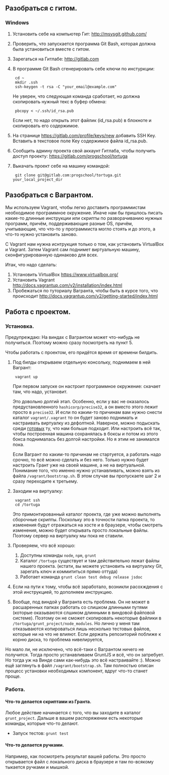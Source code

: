 ## Разобраться с гитом.
### Windows

1. Установить себе на компьютер Гит: http://msysgit.github.com/
2. Проверить, что запускается программа Git Bash, которая должна была установиться вместе с гитом.
3. Зарегаться на Гитлабе: http://gitlab.com
4. В программе Git Bash сгенерировать себе ключи по инстуркции:

        cd ~
        mkdir .ssh
        ssh-keygen -t rsa -C "your_email@example.com"

    Не уверен, что следующая команда сработает, но должна скопировать нужный текс в буфер обмена:

        pbcopy < ~/.ssh/id_rsa.pub

    Если нет, то надо открыть этот файлик (id_rsa.pub) в блокноте и скопировать его содержимое.

5. На странице https://gitlab.com/profile/keys/new добавить SSH Key. Вставить в текстовое поле Key содержимое файла id_rsa.pub.

6. Сообщить админу проекта свой аккаунт Гитлаба, чтобы получить доступ проекту: https://gitlab.com/progschool/tortuga

7. Выкачать проект себе на машину командой:

        git clone git@gitlab.com:progschool/tortuga.git your_local_project_dir




## Разобраться с Вагрантом.
Мы используем Vagrant, чтобы легко доставить программистам необходимое программное окружение.
Иначе нам бы пришлось писать какие-то длинные инструкции или скрипты по разворачиванию нужных программ, причём, поддерживающие разные OS, причём, учитывающие, что что-то у программиста могло стоять и до этого, а что-то нужно установить заново.

С Vagrant нам нужна иснтрукция только о том, как установить VirtualBox и Vagrant. Затем Vagrant сам поднимет виртуальную машину, сконфигурированную одинаково для всех.

Итак, что надо сделать:

1. Установить VirtualBox https://www.virtualbox.org/
2. Установить Vagrant http://docs.vagrantup.com/v2/installation/index.html
3. Пробежаться по туториалу Вагранта, чтобы быть в курсе того, что происходит http://docs.vagrantup.com/v2/getting-started/index.html

## Работа с проектом.
### Установка.
Предупреждаю: На виндах с Вагрантом может что-нибудь не получиться. Поэтому можно сразу посмотреть на пункт 5.

Чтобы работать с проектом, его придётся время от времени билдить.
1. Под билды открываем отдельную консольку, поднимаем в ней Вагрант:

        vagrant up

    При первом запуске он настроит программное окружение: скачает там, что надо, установит.
    
    Это довольно долгий этап. Особенно, если у вас не оказалось предустановленного `hashicorp/precise32`,
    а он вместо этого лежит просто в `precise32`. И если по каким-то причинам вам нужно
    снести каталог `vagrant/.vagrant` то он будет заново поднимать и настраивать
    виртуалку из дефолтной. Наверное, можно подыскать среди [готовых](https://vagrantcloud.com/)
    ту, что нам больше подходит. Или настроить всё так, чтобы построенная машина
    сохранялась в боксы и потом из этого бокса поднималась без долгой настройки.
    Но я этим не занимался пока.

    Если Вагрант по каким-то причинам не стартуется, а работать надо срочно, то
    всё можно сделать и без него. Только нужно будет настроить Грант
    уже на своей машине, а не на виртуальной. Понимание того, что именно нужно
    устанавливать, можно взять из файла `/vagrant/bootstrap.sh`. В этом случае
    вы пропускаете шаг 2 и сразу переходите к третьему.

2. Заходим на виртуалку:

        vagrant ssh
        cd /tortuga

    Это примонтированный каталог проекта, где уже можно выполнять сборочные скрипты.
    Поскольку это в точности папка проекта, то изменения будут отражаться на хосте 
    и в браузере, чтобы смотреть изменения, можно будет открывать просто локальные файлы.
    Поэтому сервер на виртуалку мы пока не ставили.

3. Проверяем, что всё хорошо:
    1. Доступны команды `node`, `npm`, `grunt`
    2. Каталог `/tortuga` существует и там действительно лежат файлы нашего проекта. (кстати, вы можете установить на виртуалку Git, зарегать ключ и коммититься прямо оттуда)
    3. Работает команда `grunt clean test debug release jsdoc`

4. Если на пути к тому, чтобы всё заработало, возникли расохждения с этой инструкцией, то дополняем инструкцию.

5. Вообще, под виндой у Вагранта есть проблема. Он не может в расшаренных папках работать со слишком длинными путями (которые оказываются слшиком длинными в виндовой файловой системе). Поэтому он не сможет скопировать некоторые файлики в `/tortuga/grunt_project/node_modules`.
Но лично у меня там отказываются копироваться лишь несколько тестовых файлов, которые ни на что не влияют.
Если держать репозиторий поближе к корню диска, то проблема нивелируется, 

Но мало ли, не исключено, что всё-таки с Вагрантом ничего не получится.
Тогда просто устанавливаем GruntJS и всё, что он затребует. Но тогда уж на Винде сами как-нибудь это всё настраивайте :).
Можно ещё заглянуть в файл `/vagrant/bootstrap.sh`. Там полностью описан процесс установки необходимых компонент, вдруг что-то станет проще.

### Работа.

#### Что-то делается скриптами из Гранта.
Любое действие начинается с того, что вы заходите в каталог `grunt_project`.
Дальше в вашем распоряжении есть некоторые команды, которые что-то делают.

* Запуск тестов:
        `grunt test`

#### Что-то делается ручками.
Например, как посмотреть результат вашей работы. Это просто открывается
файл с локального диска в браузере и там по-всякому тыкается ручками и мышкой.


